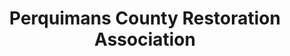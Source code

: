 ---
layout: repo
title: "Perquimans County Restoration Association"
id: 4927
permalink: repos/4927/
---